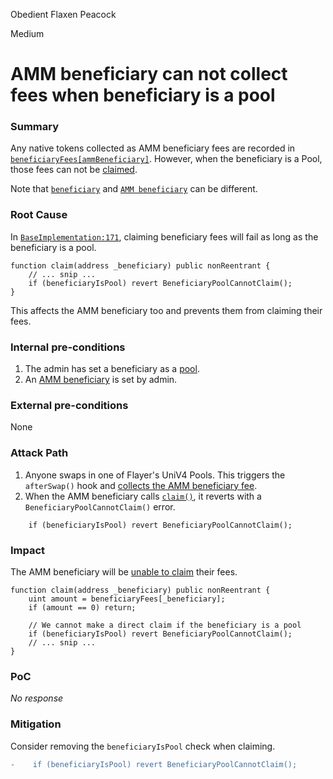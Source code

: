 Obedient Flaxen Peacock

Medium

# AMM beneficiary can not collect fees when beneficiary is a pool

### Summary

Any native tokens collected as AMM beneficiary fees are recorded in [`beneficiaryFees[ammBeneficiary]`](https://github.com/sherlock-audit/2024-08-flayer/blob/main/flayer/src/contracts/implementation/UniswapImplementation.sol#L614). However, when the beneficiary is a Pool, those fees can not be [claimed](https://github.com/sherlock-audit/2024-08-flayer/blob/main/flayer/src/contracts/implementation/BaseImplementation.sol#L171).

Note that [`beneficiary`](https://github.com/sherlock-audit/2024-08-flayer/blob/main/flayer/src/contracts/implementation/BaseImplementation.sol#L212) and [`AMM beneficiary`](https://github.com/sherlock-audit/2024-08-flayer/blob/main/flayer/src/contracts/implementation/UniswapImplementation.sol#L819-L822) can be different.

### Root Cause

In [`BaseImplementation:171`](https://github.com/sherlock-audit/2024-08-flayer/blob/main/flayer/src/contracts/implementation/BaseImplementation.sol#L171), claiming beneficiary fees will fail as long as the beneficiary is a pool. 

```solidity
function claim(address _beneficiary) public nonReentrant {
    // ... snip ...
    if (beneficiaryIsPool) revert BeneficiaryPoolCannotClaim();
}
```

This affects the AMM beneficiary too and prevents them from claiming their fees.

### Internal pre-conditions

1. The admin has set a beneficiary as a [pool](https://github.com/sherlock-audit/2024-08-flayer/blob/main/flayer/src/contracts/implementation/BaseImplementation.sol#L213). 
2. An [AMM beneficiary](https://github.com/sherlock-audit/2024-08-flayer/blob/main/flayer/src/contracts/implementation/UniswapImplementation.sol#L819-L822) is set by admin. 

### External pre-conditions

None

### Attack Path

1. Anyone swaps in one of Flayer's UniV4 Pools. This triggers the `afterSwap()` hook and [collects the AMM beneficiary fee](https://github.com/sherlock-audit/2024-08-flayer/blob/main/flayer/src/contracts/implementation/UniswapImplementation.sol#L596-L616). 
2. When the AMM beneficiary calls [`claim()`](https://github.com/sherlock-audit/2024-08-flayer/blob/main/flayer/src/contracts/implementation/BaseImplementation.sol#L164-L171), it reverts with a `BeneficiaryPoolCannotClaim()` error.
```solidity
    if (beneficiaryIsPool) revert BeneficiaryPoolCannotClaim();
```

### Impact

The AMM beneficiary will be [unable to claim](https://github.com/sherlock-audit/2024-08-flayer/blob/main/flayer/src/contracts/implementation/BaseImplementation.sol#L171) their fees. 

```solidity
function claim(address _beneficiary) public nonReentrant {
    uint amount = beneficiaryFees[_beneficiary];
    if (amount == 0) return;

    // We cannot make a direct claim if the beneficiary is a pool
    if (beneficiaryIsPool) revert BeneficiaryPoolCannotClaim();
    // ... snip ...
}
```

### PoC

_No response_

### Mitigation

Consider removing the `beneficiaryIsPool` check when claiming.

```diff
-    if (beneficiaryIsPool) revert BeneficiaryPoolCannotClaim();
```